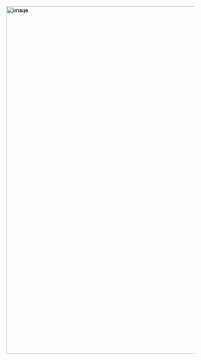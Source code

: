 <img width="1394" height="930" alt="image" src="https://github.com/user-attachments/assets/cba5cfc7-600a-424c-a318-6fcc3b7aa776" />
